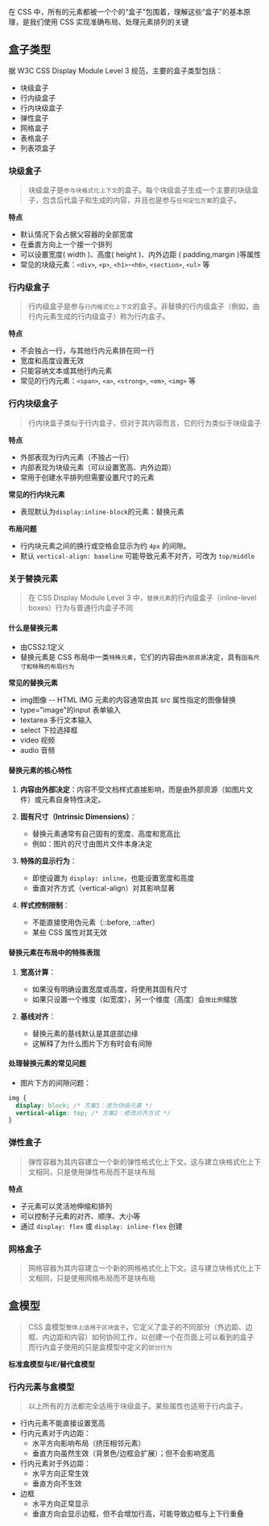 在 CSS 中，所有的元素都被一个个的“盒子”包围着，理解这些“盒子”的基本原理，是我们使用 CSS 实现准确布局、处理元素排列的关键
## 盒子类型

据 W3C CSS Display Module Level 3 规范，主要的盒子类型包括：
* 块级盒子
* 行内级盒子
* 行内块级盒子
* 弹性盒子
* 网格盒子
* 表格盒子
* 列表项盒子

### 块级盒子

> 块级盒子是`参与块格式化上下文`的盒子。每个块级盒子生成一个主要的块级盒子，包含后代盒子和生成的内容，并且也是参与`任何定位方案`的盒子。

**特点**
- 默认情况下会占据父容器的全部宽度
- 在垂直方向上一个接一个排列
- 可以设置宽度( width )、高度( height )、内外边距 ( padding,margin )等属性
- 常见的块级元素：`<div>`, `<p>`, `<h1>`-`<h6>`, `<section>`, `<ul>` 等

### 行内级盒子

> 行内级盒子是参与`行内格式化上下文`的盒子。非替换的行内级盒子（例如，由行内元素生成的行内级盒子）称为行内盒子。

**特点**
- 不会独占一行，与其他行内元素排在同一行
- 宽度和高度设置无效
- 只能容纳文本或其他行内元素
- 常见的行内元素：`<span>`, `<a>`, `<strong>`, `<em>`, `<img>` 等

### 行内块级盒子

> 行内块盒子类似于行内盒子，但对于其内容而言，它的行为类似于块级盒子

**特点**
- 外部表现为行内元素（不独占一行）
- 内部表现为块级元素（可以设置宽高、内外边距）
- 常用于创建水平排列但需要设置尺寸的元素

**常见的行内块元素**
* 表现默认为`display:inline-block`的元素：替换元素

**布局问题**
* 行内块元素之间的换行或空格会显示为约 `4px` 的间隙。
* 默认 `vertical-align: baseline` 可能导致元素不对齐，可改为 `top/middle`
### 关于替换元素

> 在 CSS Display Module Level 3 中，`替换元素`的行内级盒子（inline-level boxes）行为与普通行内盒子不同

#### 什么是替换元素

* 由CSS2.1定义
* 替换元素是 CSS 布局中一类`特殊元素`，它们的内容由`外部资源`决定，具有`固有尺寸和特殊的布局行为`

**常见的替换元素**
* img图像 -- HTML IMG 元素的内容通常由其 src 属性指定的图像替换
* type="image"的input 表单输入
* textarea 多行文本输入
* select  下拉选择框
* video 视频
* audio 音频

#### 替换元素的核心特性

1. **内容由外部决定**：内容不受文档样式直接影响，而是由外部资源（如图片文件）或元素自身特性决定。
    
2. **固有尺寸（Intrinsic Dimensions）**：
    - 替换元素通常有自己固有的宽度、高度和宽高比
    - 例如：图片的尺寸由图片文件本身决定
        
3. **特殊的显示行为**：
    - 即使设置为 `display: inline`，也能设置宽度和高度
    - 垂直对齐方式（vertical-align）对其影响显著
        
4. **样式控制限制**：
    - 不能直接使用伪元素（::before, ::after）
    - 某些 CSS 属性对其无效

#### 替换元素在布局中的特殊表现

1. **宽高计算**：
    - 如果没有明确设置宽度或高度，将使用其固有尺寸
    - 如果只设置一个维度（如宽度），另一个维度（高度）会`按比例`缩放
        
2. **基线对齐**：
    - 替换元素的基线默认是其底部边缘
    - 这解释了为什么图片下方有时会有间隙

#### 处理替换元素的常见问题

* 图片下方的间隙问题：
```css
img {
  display: block; /* 方案1：改为块级元素 */
  vertical-align: top; /* 方案2：修改对齐方式 */
}
```
### 弹性盒子

> 弹性容器为其内容建立一个新的弹性格式化上下文。这与建立块格式化上下文相同，只是使用弹性布局而不是块布局

**特点**
- 子元素可以灵活地伸缩和排列
- 可以控制子元素的对齐、顺序、大小等
- 通过 `display: flex` 或 `display: inline-flex` 创建

### 网格盒子

> 网格容器为其内容建立一个新的网格格式化上下文。这与建立块格式化上下文相同，只是使用网格布局而不是块布局


## 盒模型

> CSS 盒模型`整体上适用于区块盒子`，它定义了盒子的不同部分（外边距、边框、内边距和内容）如何协同工作，以创建一个在页面上可以看到的盒子
> 而行内盒子使用的只是盒模型中定义的`部分行为`

**标准盒模型与IE/替代盒模型**

### 行内元素与盒模型

> 以上所有的方法都完全适用于块级盒子。某些属性也适用于行内盒子，

* 行内元素不能直接设置宽高
* 行内元素对于内边距：
     * 水平方向影响布局（挤压相邻元素）
     * 垂直方向虽然生效（背景色/边框会扩展）；但不会影响宽高
* 行内元素对于外边距：
     * 水平方向正常生效
     * 垂直方向不生效
* 边框
     * 水平方向正常显示
     * 垂直方向会显示边框，但不会增加行高，可能导致边框与上下行重叠
